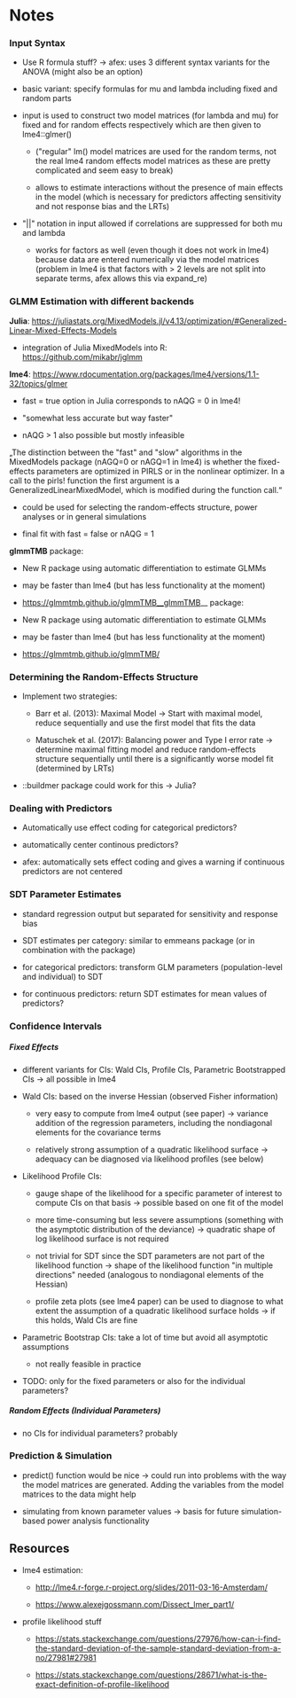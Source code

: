 # Notes 


### Input Syntax

+ Use R formula stuff? -> afex: uses 3 different syntax variants for the ANOVA (might also be an option)

+ basic variant: specify formulas for mu and lambda including fixed and random parts

+ input is used to construct two model matrices (for lambda and mu) for fixed and for random effects respectively which are then given to lme4::glmer()
	+ ("regular" lm() model matrices are used for the random terms, not the real lme4 random effects model matrices as these are pretty complicated and seem easy to break)

	+ allows to estimate interactions without the presence of main effects in the model (which is necessary for predictors affecting sensitivity and not response bias and the LRTs)
	
+ "||" notation in input allowed if correlations are suppressed for both mu and lambda
	+ works for factors as well (even though it does not work in lme4) because data are entered numerically via the model matrices (problem in lme4 is that factors with > 2 levels are not split into separate terms, afex allows this via expand_re)


### GLMM Estimation with different backends


__Julia__: https://juliastats.org/MixedModels.jl/v4.13/optimization/#Generalized-Linear-Mixed-Effects-Models

+ integration of Julia MixedModels into R: https://github.com/mikabr/jglmm

__lme4__: https://www.rdocumentation.org/packages/lme4/versions/1.1-32/topics/glmer

+ fast = true option in Julia corresponds to nAQG = 0 in lme4!

+ "somewhat less accurate but way faster"

+ nAQG > 1 also possible but mostly infeasible

„The distinction between the "fast" and "slow" algorithms in the MixedModels package (nAGQ=0 or nAGQ=1 in lme4) is whether the fixed-effects parameters are optimized in PIRLS or in the nonlinear optimizer. In a call to the pirls! function the first argument is a GeneralizedLinearMixedModel, which is modified during the function call.“

+ could be used for selecting the random-effects structure, power analyses or in general simulations

+ final fit with fast = false or nAQG = 1


__glmmTMB__ package: 

+ New R package using automatic differentiation to estimate GLMMs

+ may be faster than lme4 (but has less functionality at the moment)

+ https://glmmtmb.github.io/glmmTMB__glmmTMB__ package: 

+ New R package using automatic differentiation to estimate GLMMs

+ may be faster than lme4 (but has less functionality at the moment)

+ https://glmmtmb.github.io/glmmTMB/

### Determining the Random-Effects Structure

+ Implement two strategies: 
	
	+ Barr et al. (2013): Maximal Model -> Start with maximal model, reduce sequentially and use the first model that fits the data

	+ Matuschek et al. (2017): Balancing power and Type I error rate -> determine maximal fitting model and reduce random-effects structure sequentially until there is a significantly worse model fit (determined by LRTs)

+ ::buildmer package could work for this -> Julia?


### Dealing with Predictors

+ Automatically use effect coding for categorical predictors?

+ automatically center continous predictors? 

+ afex: automatically sets effect coding and gives a warning if continuous predictors are not centered

### SDT Parameter Estimates

+ standard regression output but separated for sensitivity and response bias

+ SDT estimates per category: similar to emmeans package (or in combination with the package)

+ for categorical predictors: transform GLM parameters (population-level and individual) to SDT

+ for continuous predictors: return SDT estimates for mean values of predictors?

### Confidence Intervals

##### Fixed Effects

+ different variants for CIs: Wald CIs, Profile CIs, Parametric Bootstrapped CIs -> all possible in lme4

+ Wald CIs: based on the inverse Hessian (observed Fisher information)

	+ very easy to compute from lme4 output (see paper) -> variance addition of the regression parameters, including the nondiagonal elements for the covariance terms

	+ relatively strong assumption of a quadratic likelihood surface -> adequacy can be diagnosed via likelihood profiles (see below)

+ Likelihood Profile CIs: 

	+ gauge shape of the likelihood for a specific parameter of interest to compute CIs on that basis -> possible based on one fit of the model

	+ more time-consuming but less severe assumptions (something with the asymptotic distribution of the deviance) -> quadratic shape of log likelihood surface is not required

	+ not trivial for SDT since the SDT parameters are not part of the likelihood function -> shape of the likelihood function "in multiple directions" needed (analogous to nondiagonal elements of the Hessian)

	+ profile zeta plots (see lme4 paper) can be used to diagnose to what extent the assumption of a quadratic likelihood surface holds -> if this holds, Wald CIs are fine

+ Parametric Bootstrap CIs: take a lot of time but avoid all asymptotic assumptions 

	+ not really feasible in practice 

+ TODO: only for the fixed parameters or also for the individual parameters? 


##### Random Effects (Individual Parameters)

+ no CIs for individual parameters? probably


### Prediction & Simulation

+ predict() function would be nice -> could run into problems with the way the model matrices are generated. Adding the variables from the model matrices to the data might help

+ simulating from known parameter values -> basis for future simulation-based power analysis functionality

## Resources


+ lme4 estimation:

	+ http://lme4.r-forge.r-project.org/slides/2011-03-16-Amsterdam/

	+ https://www.alexejgossmann.com/Dissect_lmer_part1/

+ profile likelihood stuff

	+ https://stats.stackexchange.com/questions/27976/how-can-i-find-the-standard-deviation-of-the-sample-standard-deviation-from-a-no/27981#27981

	+ https://stats.stackexchange.com/questions/28671/what-is-the-exact-definition-of-profile-likelihood



